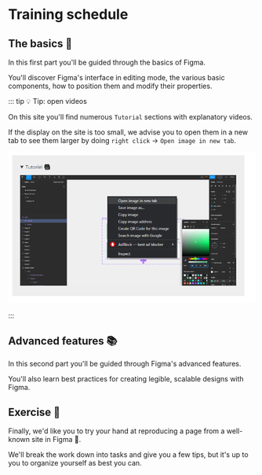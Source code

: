 # Training schedule

## The basics 🧱

In this first part you'll be guided through the basics of Figma.

You'll discover Figma's interface in editing mode, the various basic components, how to position them and modify their properties.

::: tip 💡 Tip: open videos

On this site you'll find numerous `Tutorial` sections with explanatory videos.

If the display on the site is too small, we advise you to open them in a new tab to see them larger by doing `right click` -> `Open image in new tab`.

<p align="center"><img src="../../assets/img/figma/introduction/program/open_gif.png"></p>
:::

## Advanced features 📚

In this second part you'll be guided through Figma's advanced features.

You'll also learn best practices for creating legible, scalable designs with Figma.

## Exercise 🚀

Finally, we'd like you to try your hand at reproducing a page from a well-known site in Figma 🚙.

We'll break the work down into tasks and give you a few tips, but it's up to you to organize yourself as best you can.